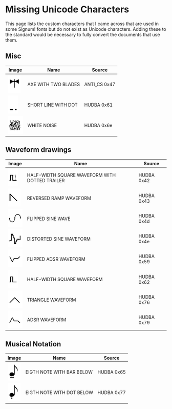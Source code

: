 # Missing Unicode Characters

This page lists the custom characters that I came across that are used in some Signum!
fonts but do not exist as Unicode characters. Adding these to the standard would be
necessary to fully convert the documents that use them.

## Misc

| Image | Name | Source |
| --- | --- | --- |
| ![ANTI_CS 0x47](../img/chars/ANTI_CS.47.png) | AXE WITH TWO BLADES | ANTI_CS 0x47 |
| ![HUDBA 0x61](../img/chars/HUDBA.61.png) | SHORT LINE WITH DOT | HUDBA 0x61 |
| ![HUDBA 0x6e](../img/chars/HUDBA.6e.png) | WHITE NOISE | HUDBA 0x6e |

## Waveform drawings

| Image | Name | Source |
| --- | --- | --- |
| ![HUDBA 0x42](../img/chars/HUDBA.42.png) | HALF-WIDTH SQUARE WAVEFORM WITH DOTTED TRAILER | HUDBA 0x42 |
| ![HUDBA 0x43](../img/chars/HUDBA.43.png) | REVERSED RAMP WAVEFORM | HUDBA 0x43 |
| ![HUDBA 0x4d](../img/chars/HUDBA.4d.png) | FLIPPED SINE WAVE | HUDBA 0x4d |
| ![HUDBA 0x4e](../img/chars/HUDBA.4e.png) | DISTORTED SINE WAVEFORM | HUDBA 0x4e |
| ![HUDBA 0x59](../img/chars/HUDBA.59.png) | FLIPPED ADSR WAVEFORM | HUDBA 0x59 |
| ![HUDBA 0x62](../img/chars/HUDBA.62.png) | HALF-WIDTH SQUARE WAVEFORM | HUDBA 0x62 |
| ![HUDBA 0x76](../img/chars/HUDBA.76.png) | TRIANGLE WAVEFORM | HUDBA 0x76 |
| ![HUDBA 0x79](../img/chars/HUDBA.79.png) | ADSR WAVEFORM | HUDBA 0x79 |

## Musical Notation

| Image | Name | Source |
| --- | --- | --- |
| ![HUDBA 0x65](../img/chars/HUDBA.65.png) | EIGTH NOTE WITH BAR BELOW | HUDBA 0x65 |
| ![HUDBA 0x77](../img/chars/HUDBA.77.png) | EIGTH NOTE WITH DOT BELOW | HUDBA 0x77 |
